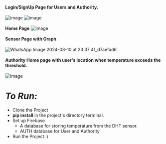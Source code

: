 **Login/SignUp Page for Users and Authority.**
<br></br>
![image](https://github.com/DM1ShRa/MiniProjectVI/assets/107783346/5ff9e09c-e924-42e5-a4d2-f965e3d5a920)
![image](https://github.com/DM1ShRa/MiniProjectVI/assets/107783346/8b75c60b-d671-4bde-b979-af3ec967bf9c)
<br></br>
**Home Page**
![image](https://github.com/DM1ShRa/MiniProjectVI/assets/107783346/3b6ca1e0-bb7a-4e61-9f7f-48c660c5cf4a)
<br></br>
**Sensor Page with Graph**
<br></br>
![WhatsApp Image 2024-03-10 at 23 37 41_d7aefad6](https://github.com/DM1ShRa/MiniProjectVI/assets/107783346/ff2a8281-397b-45ec-86a2-d3ad5a4c5a50)
<br></br>
**Authority Home page with user's location when temperature exceeds the threshold.**
<br></br>
![image](https://github.com/DM1ShRa/MiniProjectVI/assets/107783346/1f095bee-112d-4d4f-8877-e750d35bccf4)

# *To Run:* #
* Clone the Project
* **pip install** in the project's directory terminal.
* Set up Firebase
    * A database for storing temperature from the DHT sensor.
    * AUTH database for User and Authority
* Run the Project :)






